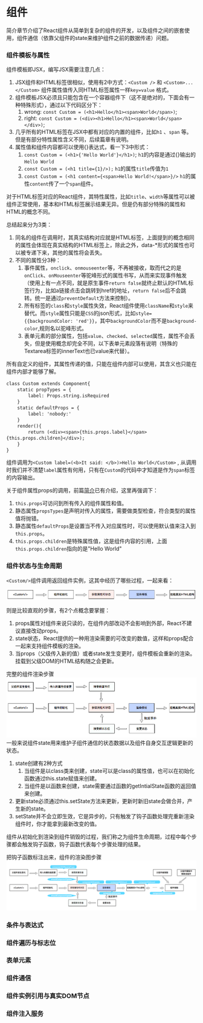 # 组件

简介章节介绍了React组件从简单到复杂的组件的开发，以及组件之间的嵌套使用，组件通信（依靠父组件的state来维护组件之前的数据传递）问题。

### 组件模板与属性

组件模板即JSX，编写JSX需要注意几点：

1. JSX组件和HTML标签很相似，使用有2中方式：`<Custom />` 和 `<Custom>...</Custom>` 组件属性值传入同HTML标签属性一样`key=value` 格式。
2. 组件模板JSX必须且只能包含在一个容器组件下（这不是绝对的，下面会有一种特殊形式），通过以下代码区分下：
   1. wrong: `const Custom = (<h1>Hello</h1><span>World</span>)`;
   2. right: `const Custom = (<div><h1>Hello</h1><span>World</span></div>)`;
3. 几乎所有的HTML标签在JSX中都有对应的内置的组件，比如`h1` 、`span` 等。但是有部分特性属性含义不同，后续篇章有说明。
4. 属性值和组件内容都可以使用{}表达式，看一下3中形式：
   1. `const Custom = (<h1>{'Hello World'}</h1>)`; `h1`的内容是通过{}输出的`Hello World`
   2. `const Custom = (<h1 title={1}/>);` `h1`的属性`title`传值为`1`
   3. `const Custom = (<h1 content={<span>Hello World!</span>}/>` `h1`的属性`content`传了一个`span`组件。

对于HTML标签对应的React组件，其特性属性，比如`title`、`width`等属性可以被组件正常使用，基本和HTML标签展示结果无异。但是仍有部分特殊的属性和HTML的概念不同。

总结起来分为3类：

1. 同名的组件在调用时，其真实结构对应就是HTML标签，上面提到的概念相同的属性会体现在真实结构的HTML标签上，除此之外，data-\*形式的属性也可以被专递下来，其他的属性将会丢失。
2. 不同的属性分3种：
   1. 事件属性，`onclick`、`onmouseenter`等，不再被接收，取而代之的是`onClick`、`onMouseenter`等驼峰形式的属性书写，从而来实现事件触发（使用上有一点不同，就是原生事件`return false`就终止默认的HTML标签行为，比如a链接点击会跳转到href的地址，`return false`后不会跳转。统一是通过`preventDefault`方法来控制）。
   2. 所有标签的`class`和`style`属性失效，React组件使用`className`和`style`来替代。而`style`属性只能是`CSS`的json形式，比如`style={{backgroundColor: 'red'}}`，其中`backgroundColor`而不是`background-color`,规则名以驼峰形式。
   3. 表单元素的部分属性，包括`value`、`checked`、`selected`属性，属性不会丢失，但是使用概念却完全不同，以下表单元素段落有说明（特殊的Textarea标签的innerText也已value来代替）。

所有自定义的组件，其属性传递的值，只能在组件内部可以使用，其含义也只能在组件内部才能够了解。

```
class Custom extends Component{
    static propTypes = {
        label: Props.string.isRequired
    }
    static defaultProps = {
        label: 'nobody:'
    }
    render(){
        return (<div><span>{this.props.label}</span>{this.props.children}</div>);
    }
}
```

组件调用为`<Custom label=(<b>It said: </b>)>Hello World</Custom>` , 从调用时我们并不清楚`label`属性有何用，只有在`Custom`的代码中才知道是作为`span`标签的内容输出。

关于组件属性props的调用，前篇[简介](/简介.md)已有介绍，这里再强调下：

1. `this.props`可访问到所有传入的组件属性和值。
2. 静态属性`propsTypes`是声明对传入的属性，需要做类型检查，符合类型的属性值将抛错。
3. 静态属性`defaultProps`是设置当不传入对应属性时，可以使用默认值来注入到`this.props`。
4. `this.props.children`是特殊属性值，这是组件内容的引用，上面`this.props.children`指向的是"Hello World"

### 组件状态与生命周期

`<Custom/>`组件调用返回组件实例，这其中经历了哪些过程，一起来看：

![](/assets/component-1.png)

则是比较直观的步骤，有2个点概念要掌握：

1. props属性对组件来说只读的，在组件内部改动不会影响到外部，React不建议直接改动props。
2. state状态，React提供的一种用渲染需要的可改变的数值，这样和props配合一起来支持组件模板的渲染。
3. 当props（父级传入新的值）或者state发生变更时，组件模板会重新的渲染。挂载到父级DOM的HTML结构随之会更新。

完整的组件渲染步骤![](/assets/component-3.png)一般来说组件state用来维护子组件通信的状态数据以及组件自身交互逻辑更新的状态。

1. state创建有2种方式
   1. 当组件是以class类来创建，state可以是class的属性值，也可以在初始化函数通过this.state赋值来创建。
   2. 当组件是以函数来创建，state需要通过函数的getIntialState函数的返回值来创建。
2. 更新state必须通过this.setState方法来更新，更新时新旧state会做合并，产生新的state。
3. setState并不会立即生效，它是异步的，只有触发了钩子函数处理完重新渲染组件时，你才能拿到最新改变的值。

组件从初始化到渲染到组件销毁的过程，我们称之为组件生命周期，过程中每个步骤都会触发钩子函数，钩子函数代表每个步骤处理的结果。

把钩子函数标注出来，组件的渲染图步骤![](/assets/component-4.png)

### 条件与表达式

### 组件遍历与标志位

### 表单元素

### 组件通信

### 组件实例引用与真实DOM节点

### 组件注入服务



